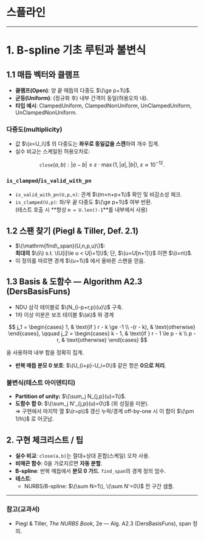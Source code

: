 # 스플라인 


---

# 1. B-spline 기초 루틴과 불변식

## 1.1 매듭 벡터와 클램프
- **클램프(Open)**: 양 끝 매듭의 다중도 $\(\ge p+1\)$.
- **균등(Uniform)**: (정규화 후) 내부 간격이 동일(허용오차 내).
- **타입 예시**: ClampedUniform, ClampedNonUniform, UnClampedUniform, UnClampedNonUniform.

### 다중도(multiplicity)
- 값 $\(x=U_i\)$ 의 다중도는 **좌우로 동일값을 스캔**하여 개수 집계.  
- 실수 비교는 스케일된 허용오차로:

$$
  \texttt{close}(a,b): |a-b|\le \varepsilon\cdot\max(1,|a|,|b|),\ \varepsilon\approx10^{-12}.
$$

### `is_clamped`/`is_valid_with_pn`
- `is_valid_with_pn(U,p,n)`: 관계 $\(m=n+p+1\)$ 확인 및 비감소성 체크.
- `is_clamped(U,p)`: 좌/우 끝 다중도 $\(\ge p+1\)$ 여부 반환.  
  (테스트 호출 시 **항상 `m = U.len()-1`**를 내부에서 사용)

## 1.2 스팬 찾기 (Piegl & Tiller, Def. 2.1)
- $\(\mathrm{find\_span}(U,n,p,u)\)$:  
  **최대의** $\(i\) s.t. \(U[i]\le u < U[i+1]\)$; 단, $\(u=U[n+1]\)$ 이면 $\(i=n\)$.
- 이 정의를 따르면 경계 $\(u=1\)$ 에서 올바른 스팬을 얻음.

## 1.3 Basis & 도함수 — Algorithm A2.3 (DersBasisFuns)
- NDU 삼각 테이블로 $\(N_{i-p+r,p}(u)\)$ 구축.
- 1차 이상 미분은 보조 테이블 $\(a\)$ 와 경계

$$
j_1 = \begin{cases}
1, & \text{if } r - k \ge -1 \\
-(r - k), & \text{otherwise}
\end{cases}, \qquad
j_2 = \begin{cases}
k - 1, & \text{if } r - 1 \le p - k \\
p - r, & \text{otherwise}
\end{cases}
$$

  을 사용하여 내부 합을 정확히 집계.  
- **반복 매듭 분모 0 보호**: $\(U_{i+p}-U_i=0\)$ 같은 항은 **0으로 처리**.

### 불변식(테스트 아이덴티티)
- **Partition of unity:** $\(\sum_j N_{j,p}(u)=1\)$.  
- **도함수 합 0:** $\(\sum_j N'_{j,p}(u)=0\)$ (위 성질을 미분).  
  ⇒ 구현에서 마지막 열 $\(r=p\)$ 갱신 누락/경계 off-by-one 시 이 합이 $\(\pm 1/h\)$ 로 어긋남.

## 2. 구현 체크리스트 / 팁

- **실수 비교**: `close(a,b)`는 절대+상대 혼합(스케일) 오차 사용.  
- **비매끈 함수**: 0을 가로지르면 **자동 분할**.  
- **B-spline**: 반복 매듭에서 **분모 0 가드**. `find_span`의 경계 정의 엄수.  
- **테스트**:  
  - NURBS/B-spline: $\(\sum N=1\), \(\sum N'=0\)$ 전 구간 샘플.

---

### 참고(교과서)
- Piegl & Tiller, *The NURBS Book*, 2e — Alg. A2.3 (DersBasisFuns), span 정의.  
